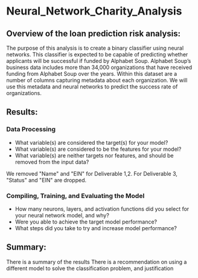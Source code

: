 # Neural_Network_Charity_Analysis

## Overview of the loan prediction risk analysis:

The purpose of this analysis is to create a binary classifier using neural networks. This classifier is expected to be capable of predicting whether applicants will be successful if funded by Alphabet Soup. Alphabet Soup’s business data includes more than 34,000 organizations that have received funding from Alphabet Soup over the years. Within this dataset are a number of columns capturing metadata about each organization. We will use this metadata and neural networks to predict the success rate of organizations. 
## Results:
### Data Processing
* What variable(s) are considered the target(s) for your model?
* What variable(s) are considered to be the features for your model?
* What variable(s) are neither targets nor features, and should be removed from the input data?

We removed "Name" and "EIN" for Deliverable 1,2. For Deliverable 3, "Status" and "EIN" are dropped.
### Compiling, Training, and Evaluating the Model
* How many neurons, layers, and activation functions did you select for your neural network model, and why?
* Were you able to achieve the target model performance?
* What steps did you take to try and increase model performance?


## Summary:

There is a summary of the results 
There is a recommendation on using a different model to solve the classification problem, and justification 
